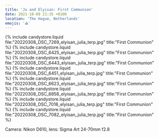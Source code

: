 ```yaml
---
title: 'Ju and Elyisan: First Communion'
date: 2021-10-09 21:35 +0100
location: 'The Hague, Netherlands'
emojis: '⛪'
---
```


{% include candystore.liquid file:"20220308_DSC_7269_elyisan_julia_terp.jpg" title:"First Communion" %}
{% include candystore.liquid file:"20220308_DSC_6425_elyisan_julia_terp.jpg" title:"First Communion" %}
{% include candystore.liquid file:"20220308_DSC_6443_elyisan_julia_terp.jpg" title:"First Communion" %}
{% include candystore.liquid file:"20220308_DSC_6451_elyisan_julia_terp.jpg" title:"First Communion" %}
{% include candystore.liquid file:"20220308_DSC_6623_elyisan_julia_terp.jpg" title:"First Communion" %}
{% include candystore.liquid file:"20220308_DSC_6858_elyisan_julia_terp.jpg" title:"First Communion" %}
{% include candystore.liquid file:"20220308_DSC_7018_elyisan_julia_terp.jpg" title:"First Communion" %}
{% include candystore.liquid file:"20220308_DSC_7082_elyisan_julia_terp.jpg" title:"First Communion" %}

Camera: Nikon D610, lens: Sigma Art 24-70mm f2.8
